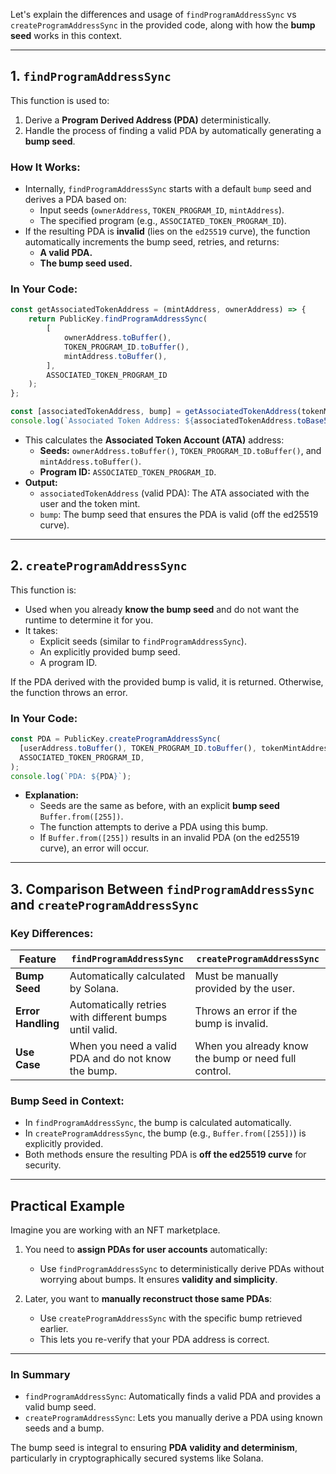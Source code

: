 Let's explain the differences and usage of `findProgramAddressSync` vs `createProgramAddressSync` in the provided code, along with how the **bump seed** works in this context.

---

## **1. `findProgramAddressSync`**

This function is used to:
1. Derive a **Program Derived Address (PDA)** deterministically.
2. Handle the process of finding a valid PDA by automatically generating a **bump seed**.

### How It Works:
- Internally, `findProgramAddressSync` starts with a default `bump` seed and derives a PDA based on:
  - Input seeds (`ownerAddress`, `TOKEN_PROGRAM_ID`, `mintAddress`).
  - The specified program (e.g., `ASSOCIATED_TOKEN_PROGRAM_ID`).
- If the resulting PDA is **invalid** (lies on the `ed25519` curve), the function automatically increments the bump seed, retries, and returns:
  - **A valid PDA.**
  - **The bump seed used.**

### In Your Code:
```javascript
const getAssociatedTokenAddress = (mintAddress, ownerAddress) => {
    return PublicKey.findProgramAddressSync(
        [
            ownerAddress.toBuffer(),
            TOKEN_PROGRAM_ID.toBuffer(),
            mintAddress.toBuffer(),
        ],
        ASSOCIATED_TOKEN_PROGRAM_ID
    );
};

const [associatedTokenAddress, bump] = getAssociatedTokenAddress(tokenMintAddress, userAddress);
console.log(`Associated Token Address: ${associatedTokenAddress.toBase58()}, bump: ${bump}`);
```

- This calculates the **Associated Token Account (ATA)** address:
  - **Seeds:** `ownerAddress.toBuffer()`, `TOKEN_PROGRAM_ID.toBuffer()`, and `mintAddress.toBuffer()`.
  - **Program ID:** `ASSOCIATED_TOKEN_PROGRAM_ID`.
- **Output:**
  - `associatedTokenAddress` (valid PDA): The ATA associated with the user and the token mint.
  - `bump`: The bump seed that ensures the PDA is valid (off the ed25519 curve).

---

## **2. `createProgramAddressSync`**

This function is:
- Used when you already **know the bump seed** and do not want the runtime to determine it for you.
- It takes:
  - Explicit seeds (similar to `findProgramAddressSync`).
  - An explicitly provided bump seed.
  - A program ID.

If the PDA derived with the provided bump is valid, it is returned. Otherwise, the function throws an error.

### In Your Code:
```javascript
const PDA = PublicKey.createProgramAddressSync(
  [userAddress.toBuffer(), TOKEN_PROGRAM_ID.toBuffer(), tokenMintAddress.toBuffer(), Buffer.from([255])],
  ASSOCIATED_TOKEN_PROGRAM_ID,
);
console.log(`PDA: ${PDA}`);
```

- **Explanation:**
  - Seeds are the same as before, with an explicit **bump seed** `Buffer.from([255])`.
  - The function attempts to derive a PDA using this bump.
  - If `Buffer.from([255])` results in an invalid PDA (on the ed25519 curve), an error will occur.

---

## **3. Comparison Between `findProgramAddressSync` and `createProgramAddressSync`**

### **Key Differences:**
| Feature                      | `findProgramAddressSync`              | `createProgramAddressSync`             |
|-------------------------------|---------------------------------------|---------------------------------------|
| **Bump Seed**                | Automatically calculated by Solana.   | Must be manually provided by the user.|
| **Error Handling**           | Automatically retries with different bumps until valid. | Throws an error if the bump is invalid. |
| **Use Case**                 | When you need a valid PDA and do not know the bump. | When you already know the bump or need full control. |

### **Bump Seed in Context:**
- In `findProgramAddressSync`, the bump is calculated automatically.
- In `createProgramAddressSync`, the bump (e.g., `Buffer.from([255])`) is explicitly provided.
- Both methods ensure the resulting PDA is **off the ed25519 curve** for security.

---

## **Practical Example**
Imagine you are working with an NFT marketplace. 

1. You need to **assign PDAs for user accounts** automatically:
   - Use `findProgramAddressSync` to deterministically derive PDAs without worrying about bumps. It ensures **validity and simplicity**.

2. Later, you want to **manually reconstruct those same PDAs**:
   - Use `createProgramAddressSync` with the specific bump retrieved earlier.
   - This lets you re-verify that your PDA address is correct.

---

### **In Summary**

- `findProgramAddressSync`: Automatically finds a valid PDA and provides a valid bump seed.
- `createProgramAddressSync`: Lets you manually derive a PDA using known seeds and a bump.

The bump seed is integral to ensuring **PDA validity and determinism**, particularly in cryptographically secured systems like Solana.
